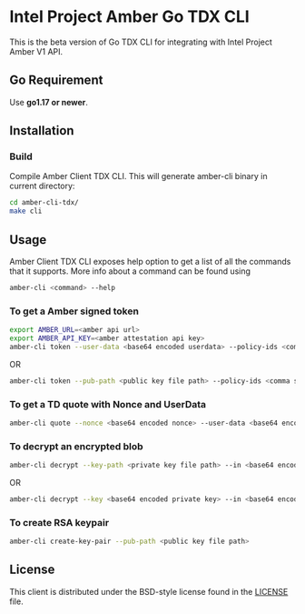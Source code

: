 # Intel Project Amber Go TDX CLI
This is the beta version of Go TDX CLI for integrating with Intel Project Amber V1 API.

## Go Requirement

Use <b>go1.17 or newer</b>.

## Installation

### Build
Compile Amber Client TDX CLI. This will generate amber-cli binary in current directory:

```sh
cd amber-cli-tdx/
make cli
```

## Usage

Amber Client TDX CLI exposes help option to get a list of all the
commands that it supports. More info about a command can be found using

```sh
amber-cli <command> --help
```

### To get a Amber signed token

```sh
export AMBER_URL=<amber api url>
export AMBER_API_KEY=<amber attestation api key>
amber-cli token --user-data <base64 encoded userdata> --policy-ids <comma separated amber attestation policy ids>
```
OR
```sh
amber-cli token --pub-path <public key file path> --policy-ids <comma separated amber attestation policy ids>
```

### To get a TD quote with Nonce and UserData

```sh
amber-cli quote --nonce <base64 encoded nonce> --user-data <base64 encoded userdata>
```

### To decrypt an encrypted blob

```sh
amber-cli decrypt --key-path <private key file path> --in <base64 encoded encrypted blob>
```
OR
```sh
amber-cli decrypt --key <base64 encoded private key> --in <base64 encoded encrypted blob>
```

### To create RSA keypair

```sh
amber-cli create-key-pair --pub-path <public key file path>
```

## License

This client is distributed under the BSD-style license found in the [LICENSE](../LICENSE)
file.
